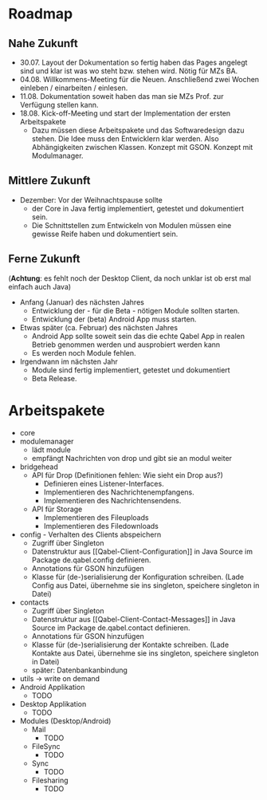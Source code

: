 # Roadmap
## Nahe Zukunft
* 30.07. Layout der Dokumentation so fertig haben das Pages angelegt sind und klar ist was wo steht bzw. stehen wird. Nötig für MZs BA.
* 04.08. Willkommens-Meeting für die Neuen. Anschließend zwei Wochen einleben / einarbeiten / einlesen.
* 11.08. Dokumentation soweit haben das man sie MZs Prof. zur Verfügung stellen kann.
* 18.08. Kick-off-Meeting und start der Implementation der ersten Arbeitspakete
  * Dazu müssen diese Arbeitspakete und das Softwaredesign dazu stehen. Die Idee muss den Entwicklern klar werden. Also Abhängigkeiten zwischen Klassen. Konzept mit GSON. Konzept mit Modulmanager.

## Mittlere Zukunft
* Dezember: Vor der Weihnachtspause sollte
  * der Core in Java fertig implementiert, getestet und dokumentiert sein.
  * Die Schnittstellen zum Entwickeln von Modulen müssen eine gewisse Reife haben und dokumentiert sein.

## Ferne Zukunft
(**Achtung**: es fehlt noch der Desktop Client, da noch unklar ist ob erst mal einfach auch Java)
* Anfang (Januar) des nächsten Jahres
  * Entwicklung der - für die Beta - nötigen Module sollten starten.
  * Entwicklung der (beta) Android App muss starten.
* Etwas später (ca. Februar) des nächsten Jahres
  * Android App sollte soweit sein das die echte Qabel App in realen Betrieb genommen werden und ausprobiert werden kann
  * Es werden noch Module fehlen.
* Irgendwann im nächsten Jahr
  * Module sind fertig implementiert, getestet und dokumentiert
  * Beta Release.

# Arbeitspakete
* core
 * modulemanager
    * lädt module
    * empfängt Nachrichten von drop und gibt sie an modul weiter
 * bridgehead
    * API für Drop (Definitionen fehlen: Wie sieht ein Drop aus?)
       * Definieren eines Listener-Interfaces.
       * Implementieren des Nachrichtenempfangens.
       * Implementieren des Nachrichtensendens.
    * API für Storage
       * Implementieren des Fileuploads
       * Implementieren des Filedownloads
 * config - Verhalten des Clients abspeichern
    * Zugriff über Singleton
    * Datenstruktur aus [[Qabel-Client-Configuration]] in Java Source im Package de.qabel.config definieren.
    * Annotations für GSON hinzufügen
    * Klasse für (de-)serialisierung der Konfiguration schreiben. (Lade Config aus Datei, übernehme sie ins singleton, speichere singleton in Datei)
 * contacts 
    * Zugriff über Singleton
    * Datenstruktur aus [[Qabel-Client-Contact-Messages]] in Java Source im Package de.qabel.contact definieren.
    * Annotations für GSON hinzufügen
    * Klasse für (de-)serialisierung der Kontakte schreiben. (Lade Kontakte aus Datei, übernehme sie ins singleton, speichere singleton in Datei)
    * später: Datenbankanbindung
 * utils -> write on demand
* Android Applikation
   * TODO
* Desktop Applikation
   * TODO
* Modules (Desktop/Android)
  * Mail
      * TODO
  * FileSync
      * TODO
  * Sync
      * TODO
  * Filesharing
      * TODO